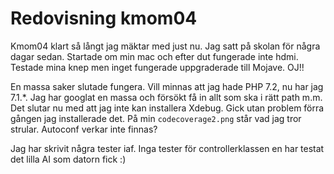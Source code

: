 ---
---
Redovisning kmom04
=========================

Kmom04 klart så långt jag mäktar med just nu.
Jag satt på skolan för några dagar sedan. Startade om min mac och efter dut fungerade inte hdmi. Testade mina knep men inget fungerade uppgraderade till Mojave. OJ!!

En massa saker slutade fungera. Vill minnas att jag hade PHP 7.2, nu har jag 7.1.*. Jag har googlat en massa och försökt få in allt som ska i rätt path m.m. Det slutar nu med att jag inte kan installera Xdebug. Gick utan problem förra gången jag installerade det. På min `codecoverage2.png` står vad jag tror strular. Autoconf verkar inte finnas?

Jag har skrivit några tester iaf. Inga tester för controllerklassen en har testat det lilla AI som datorn fick :)




